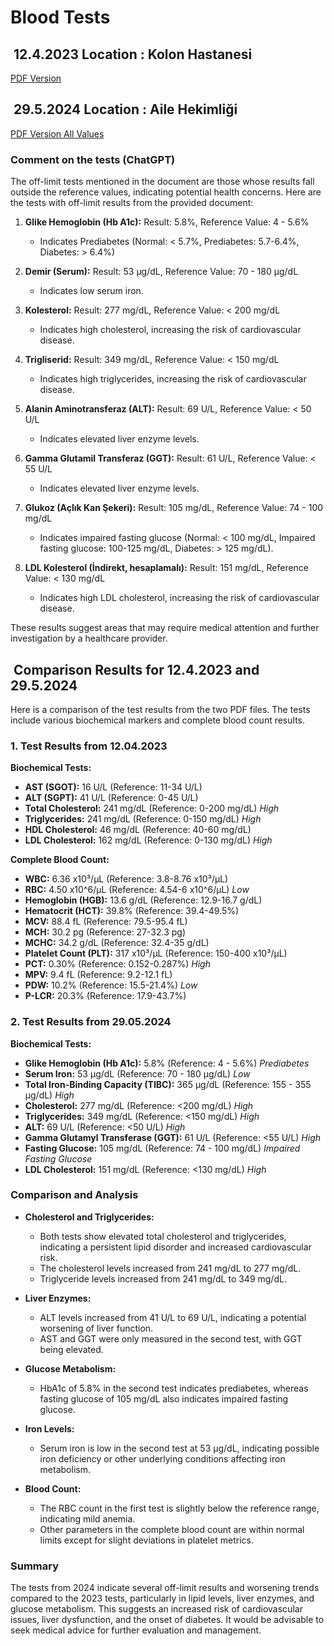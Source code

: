 # Blood Tests

##  12.4.2023 Location : Kolon Hastanesi

[PDF Version](1532397_0-12042024.pdf)

##  29.5.2024 Location : Aile Hekimliği

[PDF Version All Values](./Enabiz-Tahlilleri-29052024.pdf) <!-- file not found -->

### Comment on the tests (ChatGPT)

The off-limit tests mentioned in the document are those whose results fall outside the reference values, indicating potential health concerns. Here are the tests with off-limit results from the provided document:

1. **Glike Hemoglobin (Hb A1c):** Result: 5.8%, Reference Value: 4 - 5.6%
   - Indicates Prediabetes (Normal: < 5.7%, Prediabetes: 5.7-6.4%, Diabetes: > 6.4%)

2. **Demir (Serum):** Result: 53 µg/dL, Reference Value: 70 - 180 µg/dL
   - Indicates low serum iron.

3. **Kolesterol:** Result: 277 mg/dL, Reference Value: < 200 mg/dL
   - Indicates high cholesterol, increasing the risk of cardiovascular disease.

4. **Trigliserid:** Result: 349 mg/dL, Reference Value: < 150 mg/dL
   - Indicates high triglycerides, increasing the risk of cardiovascular disease.

5. **Alanin Aminotransferaz (ALT):** Result: 69 U/L, Reference Value: < 50 U/L
   - Indicates elevated liver enzyme levels.

6. **Gamma Glutamil Transferaz (GGT):** Result: 61 U/L, Reference Value: < 55 U/L
   - Indicates elevated liver enzyme levels.

7. **Glukoz (Açlık Kan Şekeri):** Result: 105 mg/dL, Reference Value: 74 - 100 mg/dL
   - Indicates impaired fasting glucose (Normal: < 100 mg/dL, Impaired fasting glucose: 100-125 mg/dL, Diabetes: > 125 mg/dL).

8. **LDL Kolesterol (İndirekt, hesaplamalı):** Result: 151 mg/dL, Reference Value: < 130 mg/dL
   - Indicates high LDL cholesterol, increasing the risk of cardiovascular disease.

These results suggest areas that may require medical attention and further investigation by a healthcare provider.

##  Comparison Results for 12.4.2023 and 29.5.2024

Here is a comparison of the test results from the two PDF files. The tests include various biochemical markers and complete blood count results.

### 1. Test Results from 12.04.2023

**Biochemical Tests:**

- **AST (SGOT):** 16 U/L (Reference: 11-34 U/L)
- **ALT (SGPT):** 41 U/L (Reference: 0-45 U/L)
- **Total Cholesterol:** 241 mg/dL (Reference: 0-200 mg/dL) *High*
- **Triglycerides:** 241 mg/dL (Reference: 0-150 mg/dL) *High*
- **HDL Cholesterol:** 46 mg/dL (Reference: 40-60 mg/dL)
- **LDL Cholesterol:** 162 mg/dL (Reference: 0-130 mg/dL) *High*

**Complete Blood Count:**

- **WBC:** 6.36 x10³/µL (Reference: 3.8-8.76 x10³/µL)
- **RBC:** 4.50 x10^6/µL (Reference: 4.54-6 x10^6/µL) *Low*
- **Hemoglobin (HGB):** 13.6 g/dL (Reference: 12.9-16.7 g/dL)
- **Hematocrit (HCT):** 39.8% (Reference: 39.4-49.5%)
- **MCV:** 88.4 fL (Reference: 79.5-95.4 fL)
- **MCH:** 30.2 pg (Reference: 27-32.3 pg)
- **MCHC:** 34.2 g/dL (Reference: 32.4-35 g/dL)
- **Platelet Count (PLT):** 317 x10³/µL (Reference: 150-400 x10³/µL)
- **PCT:** 0.30% (Reference: 0.152-0.287%) *High*
- **MPV:** 9.4 fL (Reference: 9.2-12.1 fL)
- **PDW:** 10.2% (Reference: 15.5-21.4%) *Low*
- **P-LCR:** 20.3% (Reference: 17.9-43.7%)

### 2. Test Results from 29.05.2024

**Biochemical Tests:**

- **Glike Hemoglobin (Hb A1c):** 5.8% (Reference: 4 - 5.6%) *Prediabetes*
- **Serum Iron:** 53 µg/dL (Reference: 70 - 180 µg/dL) *Low*
- **Total Iron-Binding Capacity (TIBC):** 365 µg/dL (Reference: 155 - 355 µg/dL) *High*
- **Cholesterol:** 277 mg/dL (Reference: <200 mg/dL) *High*
- **Triglycerides:** 349 mg/dL (Reference: <150 mg/dL) *High*
- **ALT:** 69 U/L (Reference: <50 U/L) *High*
- **Gamma Glutamyl Transferase (GGT):** 61 U/L (Reference: <55 U/L) *High*
- **Fasting Glucose:** 105 mg/dL (Reference: 74 - 100 mg/dL) *Impaired Fasting Glucose*
- **LDL Cholesterol:** 151 mg/dL (Reference: <130 mg/dL) *High*

### Comparison and Analysis

- **Cholesterol and Triglycerides:**
    - Both tests show elevated total cholesterol and triglycerides, indicating a persistent lipid disorder and increased cardiovascular risk.
    - The cholesterol levels increased from 241 mg/dL to 277 mg/dL.
    - Triglyceride levels increased from 241 mg/dL to 349 mg/dL.

- **Liver Enzymes:**
    - ALT levels increased from 41 U/L to 69 U/L, indicating a potential worsening of liver function.
    - AST and GGT were only measured in the second test, with GGT being elevated.

- **Glucose Metabolism:**
    - HbA1c of 5.8% in the second test indicates prediabetes, whereas fasting glucose of 105 mg/dL also indicates impaired fasting glucose.

- **Iron Levels:**
    - Serum iron is low in the second test at 53 µg/dL, indicating possible iron deficiency or other underlying conditions affecting iron metabolism.

- **Blood Count:**
    - The RBC count in the first test is slightly below the reference range, indicating mild anemia.
    - Other parameters in the complete blood count are within normal limits except for slight deviations in platelet metrics.

### Summary

The tests from 2024 indicate several off-limit results and worsening trends compared to the 2023 tests, particularly in lipid levels, liver enzymes, and glucose metabolism. This suggests an increased risk of cardiovascular issues, liver dysfunction, and the onset of diabetes. It would be advisable to seek medical advice for further evaluation and management.
